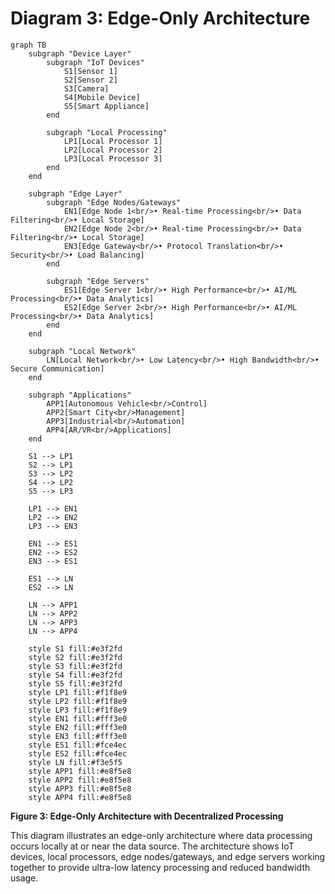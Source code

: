 # Diagram 3: Edge-Only Architecture

```mermaid
graph TB
    subgraph "Device Layer"
        subgraph "IoT Devices"
            S1[Sensor 1]
            S2[Sensor 2]
            S3[Camera]
            S4[Mobile Device]
            S5[Smart Appliance]
        end
        
        subgraph "Local Processing"
            LP1[Local Processor 1]
            LP2[Local Processor 2]
            LP3[Local Processor 3]
        end
    end
    
    subgraph "Edge Layer"
        subgraph "Edge Nodes/Gateways"
            EN1[Edge Node 1<br/>• Real-time Processing<br/>• Data Filtering<br/>• Local Storage]
            EN2[Edge Node 2<br/>• Real-time Processing<br/>• Data Filtering<br/>• Local Storage]
            EN3[Edge Gateway<br/>• Protocol Translation<br/>• Security<br/>• Load Balancing]
        end
        
        subgraph "Edge Servers"
            ES1[Edge Server 1<br/>• High Performance<br/>• AI/ML Processing<br/>• Data Analytics]
            ES2[Edge Server 2<br/>• High Performance<br/>• AI/ML Processing<br/>• Data Analytics]
        end
    end
    
    subgraph "Local Network"
        LN[Local Network<br/>• Low Latency<br/>• High Bandwidth<br/>• Secure Communication]
    end
    
    subgraph "Applications"
        APP1[Autonomous Vehicle<br/>Control]
        APP2[Smart City<br/>Management]
        APP3[Industrial<br/>Automation]
        APP4[AR/VR<br/>Applications]
    end
    
    S1 --> LP1
    S2 --> LP1
    S3 --> LP2
    S4 --> LP2
    S5 --> LP3
    
    LP1 --> EN1
    LP2 --> EN2
    LP3 --> EN3
    
    EN1 --> ES1
    EN2 --> ES2
    EN3 --> ES1
    
    ES1 --> LN
    ES2 --> LN
    
    LN --> APP1
    LN --> APP2
    LN --> APP3
    LN --> APP4
    
    style S1 fill:#e3f2fd
    style S2 fill:#e3f2fd
    style S3 fill:#e3f2fd
    style S4 fill:#e3f2fd
    style S5 fill:#e3f2fd
    style LP1 fill:#f1f8e9
    style LP2 fill:#f1f8e9
    style LP3 fill:#f1f8e9
    style EN1 fill:#fff3e0
    style EN2 fill:#fff3e0
    style EN3 fill:#fff3e0
    style ES1 fill:#fce4ec
    style ES2 fill:#fce4ec
    style LN fill:#f3e5f5
    style APP1 fill:#e8f5e8
    style APP2 fill:#e8f5e8
    style APP3 fill:#e8f5e8
    style APP4 fill:#e8f5e8
```

**Figure 3: Edge-Only Architecture with Decentralized Processing**

This diagram illustrates an edge-only architecture where data processing occurs locally at or near the data source. The architecture shows IoT devices, local processors, edge nodes/gateways, and edge servers working together to provide ultra-low latency processing and reduced bandwidth usage.